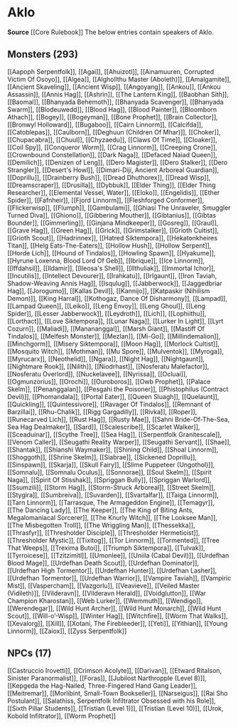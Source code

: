 ﻿---
id: '13'
name: Aklo
rarity: Uncommon
source: '[[DATABASE/source/Core Rulebook|Core Rulebook]]'
trait:
- '[[DATABASE/trait/Uncommon|Uncommon]]'
type: Language

---
# Aklo

**Source** [[Core Rulebook]] 
The below entries contain speakers of Aklo.

## Monsters (293)

[[Aapoph Serpentfolk]], [[Agai]], [[Ahuizotl]], [[Ainamuuren, Corrupted Victim Of Osoyo]], [[Algea]], [[Alghollthu Master (Aboleth)]], [[Amalgamite]], [[Ancient Skaveling]], [[Ancient Wisp]], [[Angoyang]], [[Ankou]], [[Ankou Assassin]], [[Annis Hag]], [[Ashrin]], [[The Lantern King]], [[Baobhan Sith]], [[Baomal]], [[Bhanyada Behemoth]], [[Bhanyada Scavenger]], [[Bhanyada Swarm]], [[Blodeuwedd]], [[Blood Hag]], [[Blood Painter]], [[Bloomborn Athach]], [[Bogey]], [[Bogeyman]], [[Bone Prophet]], [[Brain Collector]], [[Bronwyl Holloward]], [[Bugaboo]], [[Cairn Linnorm]], [[Calcifda]], [[Catoblepas]], [[Caulborn]], [[Deghuun (Children Of Mhar)]], [[Choker]], [[Chupacabra]], [[Chuul]], [[Chyzaedu]], [[Claws Of Time]], [[Cloaker]], [[Coil Spy]], [[Conqueror Worm]], [[Crag Linnorm]], [[Creeping Crone]], [[Crownbound Constellation]], [[Dark Naga]], [[Defaced Naiad Queen]], [[Demilich]], [[Denizen of Leng]], [[Dero Magister]], [[Dero Stalker]], [[Dero Strangler]], [[Desert's Howl]], [[Dimari-Diji, Ancient Arboreal Guardian]], [[Doprillu]], [[Drainberry Bush]], [[Dread Dhuthorex]], [[Dread Wisp]], [[Dreamscraper]], [[Drusilla]], [[Dybbuk]], [[Elder Thing]], [[Elder Thing Researcher]], [[Elemental Vessel, Water]], [[Eloko]], [[Engelidis]], [[Ether Spider]], [[Fafnheir]], [[Fjord Linnorm]], [[Fleshforged Conformer]], [[Flickerwisp]], [[Flumph]], [[Gambulami]], [[Ghiasi The Unraveler, Smuggler Turned Diva]], [[Ghiono]], [[Gibbering Mouther]], [[Gibtanius]], [[Gibtas Bounder]], [[Gimmerling]], [[Ginjana Mindkeeper]], [[Gosreg]], [[Graul]], [[Grave Hag]], [[Green Hag]], [[Grick]], [[Grimstalker]], [[Grioth Cultist]], [[Grioth Scout]], [[Hadrinnex]], [[Hatred Siktempora]], [[Hekatonkheires Titan]], [[Helg Eats-The-Eaters]], [[Hollow Hush]], [[Hollow Serpent]], [[Horde Lich]], [[Hound of Tindalos]], [[Howling Spawn]], [[Hyakume]], [[Hyrune Loxenna, Blood Lord Of Geb]], [[Ibrique]], [[Ice Linnorm]], [[Iffdahsil]], [[Ildamir]], [[Ileosa's Shell]], [[Ilthuliak]], [[Immortal Ichor]], [[Incutilis]], [[Intellect Devourer]], [[Irahkatu]], [[Irlgaunt]], [[Iron Taviah, Shadow-Weaving Annis Hag]], [[Isqulug]], [[Jabberwock]], [[Jaggedbriar Hag]], [[Jorogumo]], [[Kallas Devil]], [[Kannijo]], [[Katpaskir (Nihilism Demon)]], [[King Harral]], [[Kothogaz, Dance Of Disharmony]], [[Lampad]], [[Lampad Queen]], [[Leiko]], [[Leng Envoy]], [[Leng Ghoul]], [[Leng Spider]], [[Lesser Jabberwock]], [[Leydroth]], [[Lich]], [[Lophiithu]], [[Lorthact]], [[Love Siktempora]], [[Lunar Naga]], [[Lurker In Light]], [[Lyrt Cozurn]], [[Maliadi]], [[Manananggal]], [[Marsh Giant]], [[Mastiff Of Tindalos]], [[Melfesh Monster]], [[Mezlan]], [[Mi-Go]], [[Millindemalion]], [[Minchgorm]], [[Misery Siktempora]], [[Moon Hag]], [[Morlock Cultist]], [[Mosquito Witch]], [[Mothman]], [[Mu Spore]], [[Mulventok]], [[Myroga]], [[Myrucarx]], [[Neothelid]], [[Ngara]], [[Night Hag]], [[Nightgaunt]], [[Nightmare Rook]], [[Nilith]], [[Niodrhast]], [[Nosferatu Malefactor]], [[Nosferatu Overlord]], [[Nuckelavee]], [[Nyrissa]], [[Ocluai]], [[Ogmunzorius]], [[Orochi]], [[Ouroboros]], [[Owb Prophet]], [[Palace Skelm]], [[Penanggalan]], [[Pesgahi the Poisoner]], [[Phistophilus (Contract Devil)]], [[Phomandala]], [[Portal Eater]], [[Queen Sluagh]], [[Quelaunt]], [[Quickling]], [[Quintessivore]], [[Ravager Of Tindalos]], [[Remnant of Barzillai]], [[Rhu-Chalik]], [[Rigg Gargadilly]], [[Rivka]], [[Roper]], [[Runecarved Lich]], [[Rust Hag]], [[Rusty Mae]], [[Sahni Bride-Of-The-Sea, Sea Hag Dealmaker]], [[Sard]], [[Scalescribe]], [[Scarlet Walker]], [[Sceaduinar]], [[Scythe Tree]], [[Sea Hag]], [[Serpentfolk Granitescale]], [[Venom Caller]], [[Seugathi Reality Warper]], [[Seugathi Servant]], [[Shae]], [[Shantak]], [[Shianshi Waymaker]], [[Shining Child]], [[Shoal Linnorm]], [[Shoggoth]], [[Shrine Skelm]], [[Siabrae]], [[Sickened Doprillu]], [[Sinspawn]], [[Skarja]], [[Skull Fairy]], [[Slime Puppeteer (Ungothol)]], [[Somnalu]], [[Somnalu Oculus]], [[Sonnorae]], [[Soul Skelm]], [[Spirit Naga]], [[Spirit Of Stisshak]], [[Spriggan Bully]], [[Spriggan Warlord]], [[Ssumzili]], [[Storm Hag]], [[Storm-Struck Arboreal]], [[Street Skelm]], [[Stygira]], [[Sumbreiva]], [[Suvarden]], [[Svartalfar]], [[Taiga Linnorm]], [[Tarn Linnorm]], [[Tarrasque, The Armageddon Engine]], [[Temagyr]], [[The Dancing Lady]], [[The Keeper]], [[The King of Biting Ants, Megalomaniacal Sorcerer]], [[The Knurly Witch]], [[The Looksee Man]], [[The Misbegotten Troll]], [[The Wriggling Man]], [[Thessekka]], [[Thrasfyr]], [[Thresholder Disciple]], [[Thresholder Hermeticist]], [[Thresholder Mystic]], [[Tixitog]], [[Tor Linnorm]], [[Tormented]], [[Tree That Weeps]], [[Trexima Butoi]], [[Triumph Siktempora]], [[Tulvak]], [[Tyrroicese]], [[Tzitzimitl]], [[Umonlee]], [[Uniila (Cabal Devil)]], [[Urdefhan Blood Mage]], [[Urdefhan Death Scout]], [[Urdefhan Dominator]], [[Urdefhan High Tormentor]], [[Urdefhan Hunter]], [[Urdefhan Lasher]], [[Urdefhan Tormentor]], [[Urdefhan Warrior]], [[Vampire Taviah]], [[Vampiric Mist]], [[Vaspercham]], [[Vazgorlu]], [[Veavieve]], [[Veiled Master (Vidileth)]], [[Vilderavn]], [[Vilderavn Herald]], [[Voidglutton]], [[War Champion Kharostan]], [[Web Lurker]], [[Wemmuth]], [[Wendigo]], [[Werendegar]], [[Wild Hunt Archer]], [[Wild Hunt Monarch]], [[Wild Hunt Scout]], [[Will-o’-Wisp]], [[Winter Hag]], [[Witchfire]], [[Worm That Walks]], [[Xevalorg]], [[Xill]], [[Xotani, The Firebleeder]], [[Yeti]], [[Yithian]], [[Young Linnorm]], [[Zaiox]], [[Zyss Serpentfolk]]

## NPCs (17)

[[Castruccio Irovetti]], [[Crimson Acolyte]], [[Darivan]], [[Etward Ritalson, Sinister Paranormalist]], [[Foras]], [[Jubilost Narthropple (Level 8)]], [[Kepgeda the Hag-Nailed, Three-Fingered Hand Gang Leader]], [[Meitremar]], [[Morlibint, Small-Town Bookseller]], [[Narseigus]], [[Rai Sho Postulant]], [[Salathiss, Serpentfolk Infiltrator Obsessed with his Role]], [[Sixth Pillar Students]], [[Tristian (Level 1)]], [[Tristian (Level 10)]], [[Urok, Kobold Infiltrator]], [[Worm Prophet]]